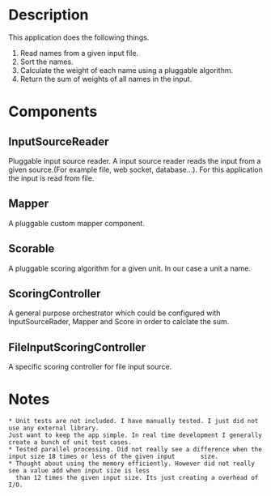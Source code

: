 # Description
This application does the following things.
1. Read names from a given input file.
2. Sort the names.
3. Calculate the weight of each name using a pluggable algorithm.
4. Return the sum of weights of all names in the input.

# Components
## InputSourceReader
Pluggable input source reader. A input source reader reads the input from a given source.(For example file, web socket, database...). For this application the input is read from file.

## Mapper
A pluggable custom mapper component. 

## Scorable
A pluggable scoring algorithm for a given unit. In our case a unit a name.

## ScoringController
A general purpose orchestrator which could be configured with InputSourceRader, Mapper and Score in order to calclate the sum.

## FileInputScoringController
A specific scoring controller for file input source.

# Notes
	* Unit tests are not included. I have manually tested. I just did not use any external library. 
	Just want to keep the app simple. In real time development I generally create a bunch of unit test cases.
	* Tested parallel processing. Did not really see a difference when the input size 18 times or less of the given input 		size.
	* Thought about using the memory efficiently. However did not really see a value add when input size is less 
	  than 12 times the given input size. Its just creating a overhead of I/O.
